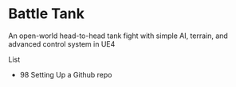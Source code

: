 # Battle Tank
An open-world head-to-head tank fight with simple AI, terrain, and advanced control system in UE4

List
* 98 Setting Up a Github repo